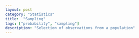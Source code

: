 ```yaml
---
layout: post
category: "Statistics"
title:  "Sampling"
tags: ["probability", "sampling"]
description: "Selection of observations from a population"
---
```

